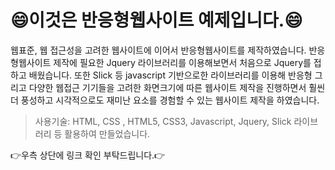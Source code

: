# 😄이것은 반응형웹사이트 예제입니다.😄


웹표준, 웹 접근성을 고려한 웹사이트에 이어서 반응형웹사이트를 제작하였습니다. 반응형웹사이트 제작에 필요한 Jquery 라이브러리를 이용해보면서 처음으로 Jquery를 접하고 배웠습니다. 또한 Slick 등 javascript 기반으로한 라이브러리를 이용해
반응형 그리고 다양한 웹접근 기기들을 고려한 화면크기에 따른 웹사이트 제작을 진행하면서 훨씬 더 풍성하고 시각적으로도 재미난 요소를 경험할 수 있는 웹사이트 제작을 하였습니다.  

> 사용기술: HTML, CSS , HTML5, CSS3, Javascript, Jquery, Slick 라이브러리 등 활용하여 만들었습니다.

👉우측 상단에 링크 확인 부탁드립니다.👉
